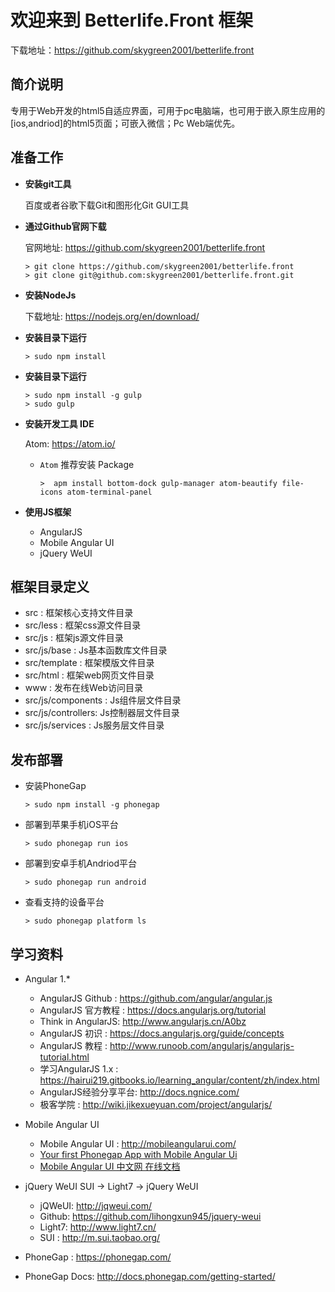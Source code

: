 # 欢迎来到 Betterlife.Front 框架

下载地址：https://github.com/skygreen2001/betterlife.front

## 简介说明

专用于Web开发的html5自适应界面，可用于pc电脑端，也可用于嵌入原生应用的[ios,andriod]的html5页面；可嵌入微信；Pc Web端优先。

## 准备工作

* **安装git工具**

  百度或者谷歌下载Git和图形化Git GUI工具

* **通过Github官网下载**

  官网地址: https://github.com/skygreen2001/betterlife.front
  ```
  > git clone https://github.com/skygreen2001/betterlife.front
  > git clone git@github.com:skygreen2001/betterlife.front.git
  ```

* **安装NodeJs**

  下载地址: https://nodejs.org/en/download/

* **安装目录下运行**

  ```
  > sudo npm install
  ```

* **安装目录下运行**

  ```
  > sudo npm install -g gulp
  > sudo gulp
  ```

* **安装开发工具 IDE**

  Atom: https://atom.io/

  - `Atom` 推荐安装 Package

    ```
    >  apm install bottom-dock gulp-manager atom-beautify file-icons atom-terminal-panel
    ```

* **使用JS框架**

  - AngularJS
  - Mobile Angular UI
  - jQuery WeUI


## 框架目录定义

* src          : 框架核心支持文件目录
* src/less     : 框架css源文件目录
* src/js       : 框架js源文件目录
* src/js/base  : Js基本函数库文件目录
* src/template : 框架模版文件目录
* src/html     : 框架web网页文件目录
* www          : 发布在线Web访问目录
* src/js/components : Js组件层文件目录
* src/js/controllers: Js控制器层文件目录
* src/js/services   : Js服务层文件目录

## 发布部署

- 安装PhoneGap
  ```
  > sudo npm install -g phonegap
  ```

- 部署到苹果手机iOS平台
  ```
  > sudo phonegap run ios
  ```

- 部署到安卓手机Andriod平台
  ```
  > sudo phonegap run android
  ```

- 查看支持的设备平台
  ```
  > sudo phonegap platform ls
  ```

## 学习资料

- Angular 1.*
  * AngularJS Github  : https://github.com/angular/angular.js
  * AngularJS 官方教程 : https://docs.angularjs.org/tutorial
  * Think in AngularJS: http://www.angularjs.cn/A0bz
  * AngularJS 初识     : https://docs.angularjs.org/guide/concepts
  * AngularJS 教程     : http://www.runoob.com/angularjs/angularjs-tutorial.html
  * 学习AngularJS 1.x  : https://hairui219.gitbooks.io/learning_angular/content/zh/index.html
  * AngularJS经验分享平台: http://docs.ngnice.com/
  * 极客学院            : http://wiki.jikexueyuan.com/project/angularjs/

- Mobile Angular UI
  * Mobile Angular UI : http://mobileangularui.com/
  * [Your first Phonegap App with Mobile Angular Ui](http://mobileangularui.com/blog/using-the-generator/)
  * [Mobile Angular UI 中文网 在线文档](http://www.angularui.cn/docs/index.html)

- jQuery WeUI
  SUI -> Light7 -> jQuery WeUI
  * jQWeUI: http://jqweui.com/
  * Github: https://github.com/lihongxun945/jquery-weui
  * Light7: http://www.light7.cn/
  * SUI   : http://m.sui.taobao.org/

- PhoneGap     : https://phonegap.com/
- PhoneGap Docs: http://docs.phonegap.com/getting-started/
